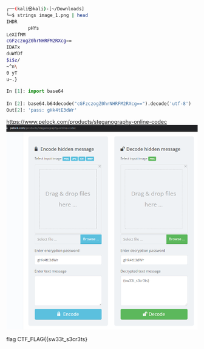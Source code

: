 ```bash
┌──(kali㉿kali)-[~/Downloads]
└─$ strings image_1.png | head
IHDR
        pHYs
LeXIfMM
cGFzczogZ0hrNHRFM2RXcg==
IDATx
duWfDf
$i$z/
~^n\
0 yT
u~.}
```

```python
In [1]: import base64

In [2]: base64.b64decode("cGFzczogZ0hrNHRFM2RXcg==").decode('utf-8')
Out[2]: 'pass: gHk4tE3dWr'

```

https://www.pelock.com/products/steganography-online-codec
![](./images/res.png)

flag CTF_FLAG{{sw33t_s3cr3ts}